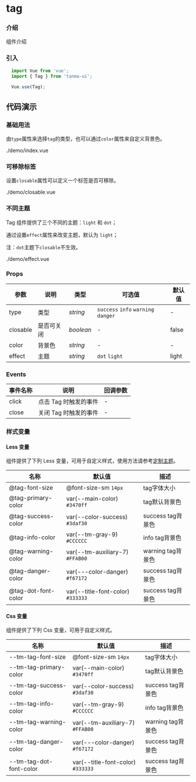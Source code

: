 # tag

### 介绍

组件介绍

### 引入

```js
  import Vue from 'vue';
  import { Tag } from 'tanma-ui';
  
  Vue.use(Tag);
```

## 代码演示

### 基础用法

由`type`属性来选择`tag`的类型，也可以通过`color`属性来自定义背景色。

<demo-code>./demo/index.vue</demo-code>

### 可移除标签

设置`closable`属性可以定义一个标签是否可移除。

<demo-code>./demo/closable.vue</demo-code>

### 不同主题

Tag 组件提供了三个不同的主题：`light` 和 `dot`；

通过设置`effect`属性来改变主题，默认为 `light`；

注：`dot`主题下`closable`不生效。

<demo-code>./demo/effect.vue</demo-code>

### Props

参数 | 说明 | 类型 | 可选值 | 默认值
-- | -- | -- | -- | --
type | 类型 | _string_ | `success` `info` `warning` `danger` | -
closable | 是否可关闭 | _boolean_ | - | false
color | 背景色 | _string_ | - | -
effect | 主题 | _string_ | `dot` `light` | light

### Events

事件名称 | 说明 | 回调参数
-- | -- | --
click | 点击 Tag 时触发的事件 | -
close | 关闭 Tag 时触发的事件 | -

### 样式变量

#### Less 变量

组件提供了下列 Less 变量，可用于自定义样式，使用方法请参考[定制主题](#/theme)。

名称 | 默认值 | 描述
-- | -- | --
@tag-font-size | @font-size-sm `14px` | tag字体大小
@tag-primary-color | var(--main-color) `#3470ff` | tag默认背景色
@tag-success-color | var(--color-success) `#3daf30` | success tag背景色
@tag-info-color | var(--tm-gray-9) `#CCCCCC` | info tag背景色
@tag-warning-color | var(--tm-auxiliary-7) `#FFAB00` | warning tag背景色
@tag-danger-color | var(---color-danger) `#f67172` | success tag背景色
@tag-dot-font-color | var(--title-font-color) `#333333` | success tag背景色

#### Css 变量

组件提供了下列 Css 变量，可用于自定义样式。

名称 | 默认值 | 描述
-- | -- | --
--tm-tag-font-size | @font-size-sm `14px` | tag字体大小
--tm-tag-primary-color | var(--main-color) `#3470ff` | tag默认背景色
--tm-tag-success-color | var(--color-success) `#3daf30` | success tag背景色
--tm-tag-info-color | var(--tm-gray-9) `#CCCCCC` | info tag背景色
--tm-tag-warning-color | var(--tm-auxiliary-7) `#FFAB00` | warning tag背景色
--tm-tag-danger-color | var(---color-danger) `#f67172` | success tag背景色
--tm-tag-dot-font-color | var(--title-font-color) `#333333` | success tag背景色